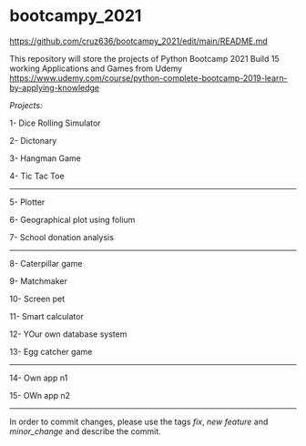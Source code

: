 # bootcampy_2021

https://github.com/cruz636/bootcampy_2021/edit/main/README.md

This repository will store the projects of Python Bootcamp 2021 Build 15 working Applications and Games from Udemy
 https://www.udemy.com/course/python-complete-bootcamp-2019-learn-by-applying-knowledge
 
 
*Projects:*

1- Dice Rolling Simulator

2- Dictonary

3- Hangman Game

4- Tic Tac Toe

--------------

5- Plotter

6- Geographical plot using folium

7- School donation analysis

-------------

8- Caterpillar game

9- Matchmaker

10- Screen pet

11- Smart calculator

12- YOur own database system

13- Egg catcher game

--------------

14- Own app n1

15- OWn app n2

--------------


In order to commit changes, please use the tags _fix_, _new feature_ and _minor_change_ and describe the commit.
